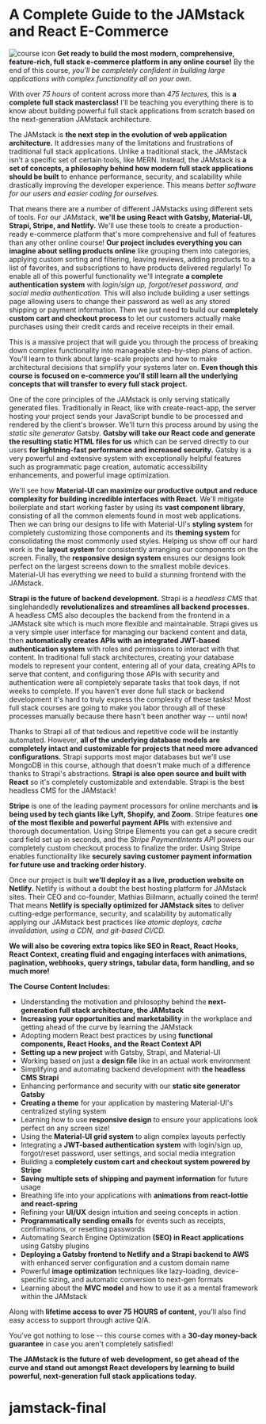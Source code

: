 # A Complete Guide to the JAMstack and React E-Commerce
![course icon](https://i.ibb.co/TKr3S3v/Course-Icon.png)
**Get ready to build the most modern, comprehensive, feature-rich, full stack e-commerce platform in any online course!** By the end of this course, _you'll be completely confident in building large applications with complex functionality all on your own._

With over _75 hours_ of content across more than _475 lectures,_ this is **a complete full stack masterclass!** I'll be teaching you everything there is to know about building powerful full stack applications from scratch based on the next-generation JAMstack architecture.

The JAMstack is **the next step in the evolution of web application architecture.** It addresses many of the limitations and frustrations of traditional full stack applications. Unlike a traditional stack, the JAMstack isn't a specific set of certain tools, like MERN. Instead, the JAMstack is **a set of concepts, a philosophy behind how modern full stack applications should be built** to enhance performance, security, and scalability while drastically improving the developer experience. This means _better software for our users and easier coding for ourselves._

That means there are a number of different JAMstacks using different sets of tools. For our JAMstack, **we'll be using React with Gatsby, Material-UI, Strapi, Stripe, and Netlify.** We'll use these tools to create a production-ready e-commerce platform that's more comprehensive and full of features than any other online course! **Our project includes everything you can imagine about selling products online** like grouping them into categories, applying custom sorting and filtering, leaving reviews, adding products to a list of favorites, and subscriptions to have products delivered regularly! To enable all of this powerful functionality we'll integrate **a complete authentication system** with _login/sign up, forgot/reset password, and social media authentication._ This will also include building a user settings page allowing users to change their password as well as any stored shipping or payment information. Then we just need to build our **completely custom cart and checkout process** to let our customers actually make purchases using their credit cards and receive receipts in their email.

This is a massive project that will guide you through the process of breaking down complex functionality into manageable step-by-step plans of action. You'll learn to think about large-scale projects and how to make architectural decisions that simplify your systems later on. **Even though this course is focused on e-commerce you'll still learn all the underlying concepts that will transfer to every full stack project.**

One of the core principles of the JAMstack is only serving statically generated files. Traditionally in React, like with create-react-app, the server hosting your project sends your JavaScript bundle to be processed and rendered by the client's browser. We'll turn this process around by using the _static site generator_ Gatsby. **Gatsby will take our React code and generate the resulting static HTML files for us** which can be served directly to our users **for lightning-fast performance and increased security.** Gatsby is a very powerful and extensive system with exceptionally helpful features such as programmatic page creation, automatic accessibility enhancements, and powerful image optimization.

We'll see how **Material-UI can maximize our productive output and reduce complexity for building incredible interfaces with React.** We'll mitigate boilerplate and start working faster by using its **vast component library**, consisting of all the common elements found in most web applications. Then we can bring our designs to life with Material-UI's **styling system** for completely customizing those components and its **theming system** for consolidating the most commonly used styles. Helping us show off our hard work is the **layout system** for consistently arranging our components on the screen. Finally, the **responsive design system** ensures our designs look perfect on the largest screens down to the smallest mobile devices. Material-UI has everything we need to build a stunning frontend with the JAMstack.

**Strapi is the future of backend development.** Strapi is a _headless CMS_ that singlehandedly **revolutionalizes and streamlines all backend processes.** A headless CMS also decouples the backend from the frontend in a JAMstack site which is much more flexible and maintainable. Strapi gives us a very simple user interface for managing our backend content and data, then **automatically creates APIs with an integrated JWT-based authentication system** with roles and permissions to interact with that content. In traditional full stack architectures, creating your database models to represent your content, entering all of your data, creating APIs to serve that content, and configuring those APIs with security and authentication were all completely separate tasks that took days, if not weeks to complete. If you haven't ever done full stack or backend development it's hard to truly express the complexity of these tasks! Most full stack courses are going to make you labor through all of these processes manually because there hasn't been another way -- until now!

Thanks to Strapi all of that tedious and repetitive code will be instantly automated. However, **all of the underlying database models are completely intact and customizable for projects that need more advanced configurations.** Strapi supports most major databases but we'll use MongoDB in this course, although that doesn't make much of a difference thanks to Strapi's abstractions. **Strapi is also open source and built with React** so it's completely customizable and extendable. Strapi is the best headless CMS for the JAMstack!

**Stripe** is one of the leading payment processors for online merchants and **is being used by tech giants like Lyft, Shopify, and Zoom.** Stripe features **one of the most flexible and powerful payment APIs** with extensive and thorough documentation. Using Stripe Elements you can get a secure credit card field set up in seconds, and the _Stripe PaymentIntents API_ powers our completely custom checkout process to finalize the order. Using Stripe enables functionality like **securely saving customer payment information for future use and tracking order history.**

Once our project is built **we'll deploy it as a live, production website on Netlify.** Netlify is without a doubt the best hosting platform for JAMstack sites. Their CEO and co-founder, Mathias Biilmann, actually coined the term! That means **Netlify is specially optimized for JAMstack sites** to deliver cutting-edge performance, security, and scalability by automatically applying our JAMstack best practices like _atomic deploys, cache invalidation, using a CDN, and git-based CI/CD._

**We will also be covering extra topics like SEO in React, React Hooks, React Context, creating fluid and engaging interfaces with animations, pagination, webhooks, query strings, tabular data, form handling, and so much more!**

**The Course Content Includes:**

* Understanding the motivation and philosophy behind the **next-generation full stack architecture, the JAMstack**
* **Increasing your opportunities and marketability** in the workplace and getting ahead of the curve by learning the JAMstack
* Adopting modern React best practices by using **functional components, React Hooks, and the React Context API**
* **Setting up a new project** with Gatsby, Strapi, and Material-UI
* Working based on just a **design file** like in an actual work environment
* Simplifying and automating backend development with **the headless CMS Strapi**
* Enhancing performance and security with our **static site generator Gatsby**
* **Creating a theme** for your application by mastering Material-UI's centralized styling system
* Learning how to use **responsive design** to ensure your applications look perfect on any screen size!
* Using the **Material-UI grid system** to align complex layouts perfectly
* Integrating a **JWT-based authentication system** with login/sign up, forgot/reset password, user settings, and social media integration
* Building a **completely custom cart and checkout system powered by Stripe**
* **Saving multiple sets of shipping and payment information** for future usage
* Breathing life into your applications with **animations from react-lottie and react-spring**
* Refining your **UI/UX** design intuition and seeing concepts in action
* **Programmatically sending emails** for events such as receipts, confirmations, or resetting passwords
* Automating Search Engine Optimization **(SEO) in React applications** using Gatsby plugins
* **Deploying a Gatsby frontend to Netlify and a Strapi backend to AWS** with enhanced server configuration and a custom domain name
* Powerful **image optimization** techniques like lazy-loading, device-specific sizing, and automatic conversion to next-gen formats
* Learning about the **MVC model** and how to use it as a mental framework within the JAMstack

Along with **lifetime access to over 75 HOURS of content,** you'll also find easy access to support through active Q/A.

You've got nothing to lose -- this course comes with a **30-day money-back guarantee** in case you aren't completely satisfied!

**The JAMstack is the future of web development, so get ahead of the curve and stand out amongst React developers by learning to build powerful, next-generation full stack applications today.**
# jamstack-final
